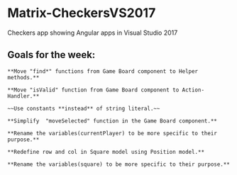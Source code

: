 # Matrix-CheckersVS2017
Checkers app showing Angular apps in Visual Studio 2017
 ## Goals for the week:
	**Move "find*" functions from Game Board component to Helper methods.**

	**Move "isValid" function from Game Board component to Action-Handler.**

	~~Use constants **instead** of string literal.~~

	**Simplify  "moveSelected" function in the Game Board component.**

	**Rename the variables(currentPlayer) to be more specific to their purpose.**

	**Redefine row and col in Square model using Position model.**	 

	**Rename the variables(square) to be more specific to their purpose.**
	 
 
 

